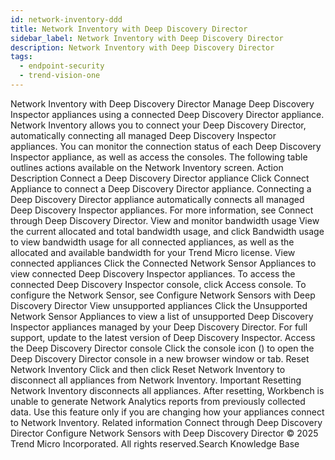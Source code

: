 ```yaml
---
id: network-inventory-ddd
title: Network Inventory with Deep Discovery Director
sidebar_label: Network Inventory with Deep Discovery Director
description: Network Inventory with Deep Discovery Director
tags:
  - endpoint-security
  - trend-vision-one
---
```


 Network Inventory with Deep Discovery Director Manage Deep Discovery Inspector appliances using a connected Deep Discovery Director appliance. Network Inventory allows you to connect your Deep Discovery Director, automatically connecting all managed Deep Discovery Inspector appliances. You can monitor the connection status of each Deep Discovery Inspector appliance, as well as access the consoles. The following table outlines actions available on the Network Inventory screen. Action Description Connect a Deep Discovery Director appliance Click Connect Appliance to connect a Deep Discovery Director appliance. Connecting a Deep Discovery Director appliance automatically connects all managed Deep Discovery Inspector appliances. For more information, see Connect through Deep Discovery Director. View and monitor bandwidth usage View the current allocated and total bandwidth usage, and click Bandwidth usage to view bandwidth usage for all connected appliances, as well as the allocated and available bandwidth for your Trend Micro license. View connected appliances Click the Connected Network Sensor Appliances to view connected Deep Discovery Inspector appliances. To access the connected Deep Discovery Inspector console, click Access console. To configure the Network Sensor, see Configure Network Sensors with Deep Discovery Director View unsupported appliances Click the Unsupported Network Sensor Appliances to view a list of unsupported Deep Discovery Inspector appliances managed by your Deep Discovery Director. For full support, update to the latest version of Deep Discovery Inspector. Access the Deep Discovery Director console Click the console icon () to open the Deep Discovery Director console in a new browser window or tab. Reset Network Inventory Click and then click Reset Network Inventory to disconnect all appliances from Network Inventory. Important Resetting Network Inventory disconnects all appliances. After resetting, Workbench is unable to generate Network Analytics reports from previously collected data. Use this feature only if you are changing how your appliances connect to Network Inventory. Related information Connect through Deep Discovery Director Configure Network Sensors with Deep Discovery Director © 2025 Trend Micro Incorporated. All rights reserved.Search Knowledge Base
